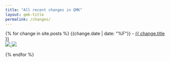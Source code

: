 ```yaml
---
title: "All recent changes in QMK"
layout: qmk-title
permalink: /changes/
---
```


{% for change in site.posts %}
{{change.date | date: "%F"}} - <a href="{{ change.url }}">{{ change.title }}</a>  
<a href="https://github.com/qmk/qmk_firmware/commit/{{ change.commit }}">
    <img src="https://img.shields.io/badge/commit-{{ change.commit }}-lightgrey.svg" />
</a>
<a href="/changes/{{ change.category }}">
    <img src="https://img.shields.io/badge/category-{{ change.category }}-{{ site.data.categories[change.category].color }}.svg" />
</a>

{% endfor %}